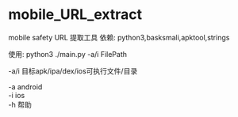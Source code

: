# mobile_URL_extract
mobile safety
URL 提取工具 
依赖:
python3,basksmali,apktool,strings

使用:
python3 ./main.py -a/i FilePath

-a/i 目标apk/ipa/dex/ios可执行文件/目录

-a android  
-i ios   
-h 帮助


